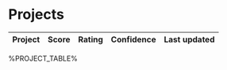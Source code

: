 # Projects

| Project | Score | Rating | Confidence | Last updated |
| ------- | ----- | ------ | ---------- | ------------ |
%PROJECT_TABLE%
